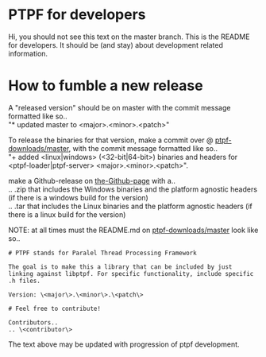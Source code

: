# PTPF for developers

Hi, you should not see this text on the master branch. This is the README for developers. It should be (and stay) about development related information.

# How to fumble a new release

A "released version" should be on master with the commit message formatted like so..  
"* updated master to \<major\>.\<minor>.\<patch\>"

To release the binaries for that version, make a commit over @ [ptpf-downloads/master](https://github.com/Wallby/ptpf-downloads), with the commit message formatted like so..  
"\+ added \<linux|windows\> (\<32-bit|64-bit\>) binaries and headers for \<ptpf-loader|ptpf-server\> \<major\>.\<minor\>.\<patch\>".

make a Github-release on [the-Github-page](https://github.com/Wallby/ptpf-downloads) with a..  
.. .zip that includes the Windows binaries and the platform agnostic headers (if there is a windows build for the version)  
.. .tar that includes the Linux binaries and the platform agnostic headers (if there is a linux build for the version)  
<!-- maybe when support for Android becomes "feasible" add a binary for that too -->

NOTE: at all times must the README.md on [ptpf-downloads/master](https://github.com/Wallby/ptpf-downloads) look like so..
```
# PTPF stands for Paralel Thread Processing Framework

The goal is to make this a library that can be included by just linking against libptpf. For specific functionality, include specific .h files.

Version: \<major\>.\<minor\>.\<patch\>

# Feel free to contribute!

Contributors..
.. \<contributor\>
```

The text above may be updated with progression of ptpf development.
